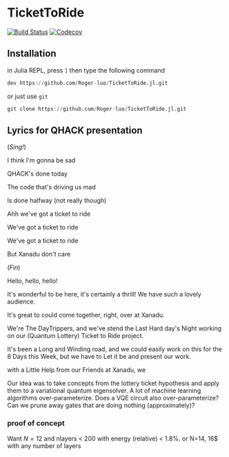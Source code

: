 # TicketToRide

[![Build Status](https://travis-ci.com/Roger-luo/TicketToRide.jl.svg?branch=master)](https://travis-ci.com/Roger-luo/TicketToRide.jl)
[![Codecov](https://codecov.io/gh/Roger-luo/TicketToRide.jl/branch/master/graph/badge.svg)](https://codecov.io/gh/Roger-luo/TicketToRide.jl)

## Installation

in Julia REPL, press `]` then type the following command

```jl
dev https://github.com/Roger-luo/TicketToRide.jl.git
```

or just use `git`

```jl
git clone https://github.com/Roger-luo/TicketToRide.jl.git
```

## Lyrics for QHACK presentation

(*Sing!*)


I think I'm gonna be sad


QHACK's done today


The code that's driving us mad


Is done halfway (not really though)



Ahh we've got a ticket to ride


We've got a ticket to ride


We've got a ticket to ride


But Xanadu don't care


(*Fin*)

Hello, hello, hello!

It's wonderful to be here, it's certainly a thrill! We have such a lovely audience.

It's great to could come together, right, over at Xanadu. 

We're The DayTrippers, and we've stend the Last Hard day's Night working on our (Quantum Lottery) Ticket to Ride project.

It's been a Long and Winding road, and we could easily work on this for the 8 Days this Week, but we have to Let it be and present our work. 

with a Little Help from our Friends at Xanadu, we

Our idea was to take concepts from the lottery ticket hypothesis and apply them 
to a variational quantum eigensolver. A lot of machine learning algorithms 
over-parameterize. Does a VQE circuit also over-parameterize? Can we prune away 
gates that are doing nothing (approximately)?

### proof of concept
Want $N=12$ and nlayers < 200 with energy (relative) < 1.8%. 
or N=14, 16$ with any number of layers 
